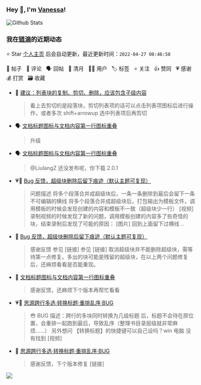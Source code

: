 ### Hey 👋, I'm [Vanessa](http://vanessa.b3log.org/)!

![Github Stats](https://github-readme-stats.vercel.app/api?username=Vanessa219&show_icons=true)

<!--events start -->

### 我在[链滴](https://ld246.com)的近期动态

⭐️ Star [个人主页](https://github.com/Vanessa219/Vanessa219) 后会自动更新，最近更新时间：`2022-04-27 08:46:58`

📝 帖子 &nbsp; 💬 评论 &nbsp; 🗣 回帖 &nbsp; 🌙 清月 &nbsp; 👨‍💻 用户 &nbsp; 🏷️ 标签 &nbsp; ⭐️ 关注 &nbsp; 👍 赞同 &nbsp; 💗 感谢 &nbsp; 💰 打赏 &nbsp; 🗃 收藏

* 💬 [建议：列表块的复制、剪切、删除，应该包含子级内容](https://ld246.com/article/1650945062534/comment/1650981584346#comments)

  > 看上去剪切的是段落块，剪切列表项的话可以点击列表项图标后进行操作，或者多次 shift+arrowup 选中列表项后再剪切
* 🗣 [文档标题图标与文档内容第一行图标重叠](https://ld246.com/article/1650526136104/comment/1650810314437#comments)

  > 升级
* 🗣 [文档标题图标与文档内容第一行图标重叠](https://ld246.com/article/1650526136104/comment/1650808887617#comments)

  > @LiulangZ 还没发布呢，你下载 2.0.1
* 💗📝 [Bug 反馈，超级块删除后留下痕迹（默认主题可复现）](https://ld246.com/article/1650763735891)

  > 问题描述 将多个段落合并成超级块后，一条一条删除到最后会留下一条不可编辑的横线 将多个段落合并成超级块后，打包输出为模板文件，调用模板的时候会发现创建的内容和模板不一致（超级块少一行） [视频] 录制视频的时候发现了新的问题，调用模板创建的内容多了些奇怪的块，结束录制后发现了可能的原因： [图片] 回到上面留下过横线  ..
* 💬 [Bug 反馈，超级块删除后留下痕迹（默认主题可复现）](https://ld246.com/article/1650763735891/comment/1650812473751#comments)

  > 感谢反馈 参见 [链接] 参见 [链接] 取消超级块并不能删除超级块，需等待第一点修复。多出的块可能是残留的超级块，在以上两个问题修复后，还麻烦看看是否能重现。
* 💬 [文档标题图标与文档内容第一行图标重叠](https://ld246.com/article/1650526136104/comment/1650808887617#comments)

  > 感谢反馈，还麻烦下个版本再帮忙看看
* 💗📝 [思源跨行多选·转换标题·重排乱序·BUG](https://ld246.com/article/1650774342792)

  > 😳 BUG 描述：跨行的多块同时转换为几级标题 后，标题不会待在原位置，会重排一起跑到最后，导致乱序（整理书目录层级就非常麻烦……） 另外想问 【转换标题】的快捷键可以自己设吗？win 电脑 没有找到 [视频]
* 💬 [思源跨行多选·转换标题·重排乱序·BUG](https://ld246.com/article/1650774342792/comment/1650806155964#comments)

  > 感谢反馈，下个版本修复 [链接]


<!--events end -->

<a title="Hits" target="_blank" href="https://github.com/Vanessa219/Vanessa219"><img src="https://hits.b3log.org/Vanessa219/Vanessa219.svg"></a>
